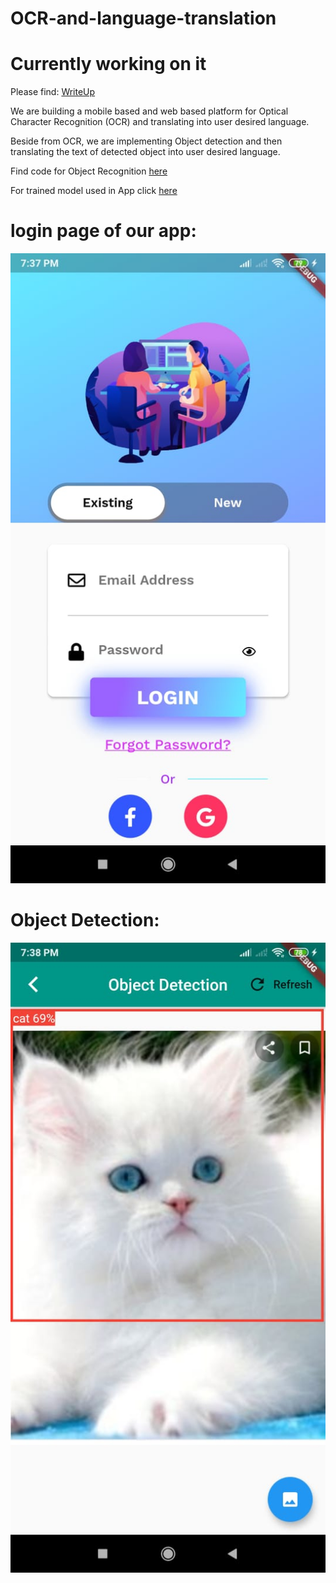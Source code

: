 # OCR-and-language-translation

# Currently working on it
Please find:
[WriteUp](https://drive.google.com/file/d/1VBUjPQWALCnrJDHQiuuFQBlQDU0gxmUj/view?usp=sharing) 

We are building a mobile based and web based platform for Optical Character Recognition (OCR) and translating into user desired language.

Beside from OCR, we are implementing Object detection and then translating the text of detected object into user desired language.

Find code for Object Recognition [here](https://github.com/ashish807/OCR-and-language-translation/tree/master/Object%20Detetion)

For trained model used in App click [here](https://github.com/ashish807/OCR-and-language-translation/tree/master/App%20Development/app_dev/assets/tflite)

# login page of our app: 

![LoginPage](Images/login_page.jpeg)

# Object Detection: 

![CatDetected](Images/cat_detected.jpeg)
